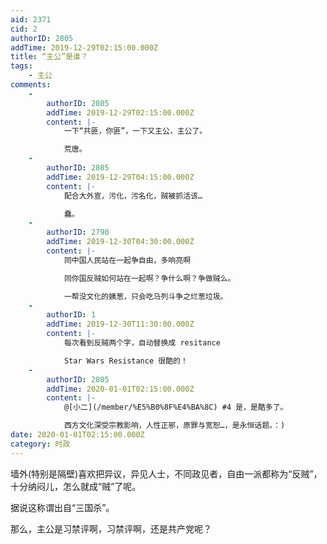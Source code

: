 ```yaml
---
aid: 2371
cid: 2
authorID: 2805
addTime: 2019-12-29T02:15:00.000Z
title: “主公”是谁？
tags:
    - 主公
comments:
    -
        authorID: 2805
        addTime: 2019-12-29T02:15:00.000Z
        content: |-
            一下“共匪，你匪”，一下又主公，主公了。

            荒唐。
    -
        authorID: 2805
        addTime: 2019-12-29T04:15:00.000Z
        content: |-
            配合大外宣，污化，污名化，贼被抓活该…

            蠢。
    -
        authorID: 2790
        addTime: 2019-12-30T04:30:00.000Z
        content: |-
            同中国人民站在一起争自由，多响亮啊

            同你国反贼如何站在一起啊？争什么啊？争做贼么。

            一帮没文化的姨葱，只会吃马列斗争之烂葱垃圾。
    -
        authorID: 1
        addTime: 2019-12-30T11:30:00.000Z
        content: |-
            每次看到反贼两个字，自动替换成 resitance

            Star Wars Resistance 很酷的！
    -
        authorID: 2805
        addTime: 2020-01-01T02:15:00.000Z
        content: |-
            @[小二](/member/%E5%B0%8F%E4%BA%8C) #4 是，是酷多了。

            西方文化深受宗教影响，人性正邪，原罪与宽恕…，是永恒话题。：)
date: 2020-01-01T02:15:00.000Z
category: 时政
---
```


墙外(特别是隔壁)喜欢把异议，异见人士，不同政见者，自由一派都称为“反贼”，十分纳闷儿，怎么就成“贼”了呢。

据说这称谓出自“三国杀”。

那么，主公是习禁评啊，习禁评啊，还是共产党呢？
